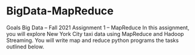 # BigData-MapReduce

Goals
Big Data – Fall 2021 Assignment 1 – MapReduce
In this assignment, you will explore New York City taxi data using MapReduce and Hadoop Streaming. You will write map and reduce python programs the tasks outlined below.
